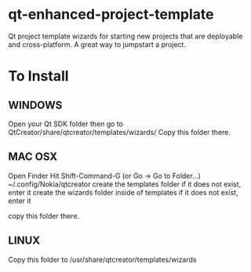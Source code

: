qt-enhanced-project-template
============================

Qt project template wizards for starting new projects that are deployable and cross-platform. A great way to jumpstart a project.

To Install
==========

WINDOWS
----------
Open your Qt SDK folder then go to QtCreator/share/qtcreator/templates/wizards/
Copy this folder there.


MAC OSX
----------
Open Finder
Hit Shift-Command-G (or Go -> Go to Folder...)
~/.config/Nokia/qtcreator
create the templates folder if it does not exist, enter it
create the wizards folder inside of templates if it does not exist, enter it

copy this folder there.

LINUX
----------
Copy this folder to /usr/share/qtcreator/templates/wizards
